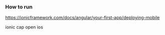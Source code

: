 ### How to run 

https://ionicframework.com/docs/angular/your-first-app/deploying-mobile

ionic cap open ios